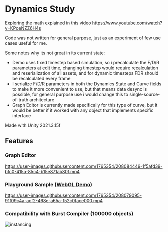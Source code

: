 # Dynamics Study

Exploring the math explained in this video https://www.youtube.com/watch?v=KPoeNZZ6H4s

Code was not written for general purpose, just as an experiment of few use cases useful for me. 

Some notes why its not great in its current state:
- Demo uses fixed timestep based simulation, so i precalculate the F/D/R parameters at edit time, changing timestep would require recalculation and reserialization of all assets, and for dynamic timesteps FDR should be recalculated every frame
- I serialize F/D/R parameters in both the Dynamics State and Curve fields to make it more convenient to use, but that means data desync is possible, for general purpose use i would change this to single-source-of-truth architecture
- Graph Editor is currently made specifically for this type of curve, but it would be better if it worked with any object that implements specific interface

Made with Unity 2021.3.15f

## Features

### Graph Editor

https://user-images.githubusercontent.com/1765354/208084449-1f5afd39-bfc0-415a-85c4-b15e871ab80f.mp4


### Playground Sample ([WebGL Demo](https://noopol.com/dynamics-demos/))

https://user-images.githubusercontent.com/1765354/208079095-91f09c4a-acf2-468e-a65a-f52c0face000.mp4




### Compatibility with Burst Compiler (100000 objects)

![instancing](https://user-images.githubusercontent.com/1765354/208075441-2bfd4da4-a06b-4c00-b34f-bdc8d2004523.png)

